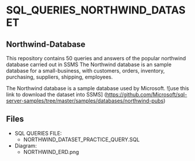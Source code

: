 # SQL_QUERIES_NORTHWIND_DATASET

## Northwind-Database
This repository contains 50 queries and answers of the popular northwind database carried out in SSMS
The Northwind database is an sample database for a small-business, with customers, orders, inventory, purchasing, 
suppliers, shipping, employees.

The Northwind database is a sample database used by Microsoft.
![use this link to download the dataset into SSMS] (https://github.com/Microsoft/sql-server-samples/tree/master/samples/databases/northwind-pubs)

## Files

* SQL QUERIES FILE:
    * NORTHWIND_DATASET_PRACTICE_QUERY.SQL
* Diagram:
    * NORTHWIND_ERD.png
